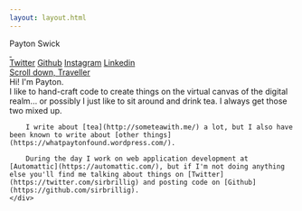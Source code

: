 ```yaml
---
layout: layout.html
---
```

<div id="top" class="intro-area">
  <div class="intro-area__container">
    <div class="name">Payton Swick</div>
    <a class="scroll-button-image" href="#menu-area">&nbsp;</a>
    <div class="social-links">
      <a class="social-links__icon twitter-icon" href="https://twitter.com/sirbrillig">Twitter</a>
      <a class="social-links__icon github-icon" href="https://github.com/sirbrillig">Github</a>
      <a class="social-links__icon instagram-icon" href="https://instagram.com/sirbrillig">Instagram</a>
      <a class="social-links__icon linkedin-icon" href="https://linkedin.com/in/paytonswick/">Linkedin</a>
    </div>
    <a class="scroll-button-text" href="#menu-area">Scroll down, Traveller</a>
  </div>
</div>
<div id="menu-area" class="menu-area">
  <div class="menu-area__container">
    <div class="name">Hi! I'm Payton.</div>
    <div class="description">
        I like to hand-craft code to create things on the virtual canvas of the digital realm... or possibly I just like to sit around and drink tea. I always get those two mixed up.

        I write about [tea](http://someteawith.me/) a lot, but I also have been known to write about [other things](https://whatpaytonfound.wordpress.com/).

        During the day I work on web application development at [Automattic](https://automattic.com/), but if I'm not doing anything else you'll find me talking about things on [Twitter](https://twitter.com/sirbrillig) and posting code on [Github](https://github.com/sirbrillig).
    </div>
  </div>
</div>
